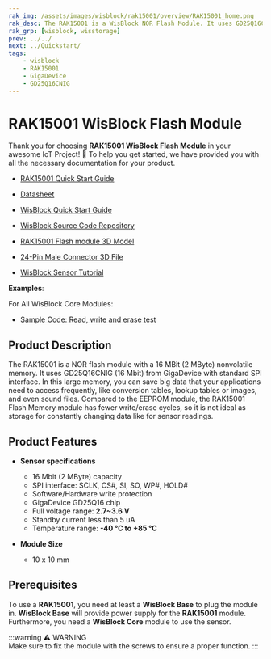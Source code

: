 ```yaml
---
rak_img: /assets/images/wisblock/rak15001/overview/RAK15001_home.png
rak_desc: The RAK15001 is a WisBlock NOR Flash Module. It uses GD25Q16CNIG (16Mbit) from GigaDevice and is configured via standard SPI interface.
rak_grp: [wisblock, wisstorage]
prev: ../../
next: ../Quickstart/
tags:
    - wisblock
    - RAK15001
    - GigaDevice
    - GD25Q16CNIG
---
```


# RAK15001 WisBlock Flash Module

Thank you for choosing **RAK15001 WisBlock Flash Module** in your awesome IoT Project! 🎉 To help you get started, we have provided you with all the necessary documentation for your product.

* [RAK15001 Quick Start Guide](../Quickstart/)
* [Datasheet](../Datasheet/)
* <a href="../../Quickstart/" target="_blank">WisBlock Quick Start Guide</a>

* [WisBlock Source Code Repository](https://github.com/RAKWireless/WisBlock/)
* [RAK15001 Flash module 3D Model](https://downloads.rakwireless.com/3D_File/WisBlock/3D_RAK15001.stp)
* [24-Pin Male Connector 3D File](https://downloads.rakwireless.com/3D_File/Accessory/WisConnector/M24S1003K6M.stp)
* [WisBlock Sensor Tutorial](/Knowledge-Hub/Learn/WisBlock-Sensor-Tutorial/)

**Examples**: 

For All WisBlock Core Modules:

* [Sample Code: Read, write and erase test](https://github.com/RAKWireless/WisBlock/tree/master/examples/common/sensors/RAK15001_Flash_GD25Q16C)

## Product Description

The RAK15001 is a NOR flash module with a 16&nbsp;MBit (2&nbsp;MByte) nonvolatile memory. It uses GD25Q16CNIG (16&nbsp;Mbit) from GigaDevice with standard SPI interface. In this large memory, you can save big data that your applications need to access frequently, like conversion tables, lookup tables or images, and even sound files. Compared to the EEPROM module, the RAK15001 Flash Memory module has fewer write/erase cycles, so it is not ideal as storage for constantly changing data like for sensor readings.

## Product Features 

* **Sensor specifications**
    * 16&nbsp;Mbit (2&nbsp;MByte) capacity
    * SPI interface: SCLK, CS#, SI, SO, WP#, HOLD#
    * Software/Hardware write protection
    * GigaDevice GD25Q16 chip  
    * Full voltage range: **2.7~3.6&nbsp;V**
    * Standby current less than 5&nbsp;uA
    * Temperature range: **-40&nbsp;°C to +85&nbsp;°C**
  
* **Module Size**
    * 10 x 10&nbsp;mm

## Prerequisites

To use a **RAK15001**, you need at least a **WisBlock Base** to plug the module in. **WisBlock Base** will provide power supply for the **RAK15001** module. Furthermore, you need a **WisBlock Core** module to use the sensor.

:::warning ⚠️ WARNING    
Make sure to fix the module with the screws to ensure a proper function. 
:::
